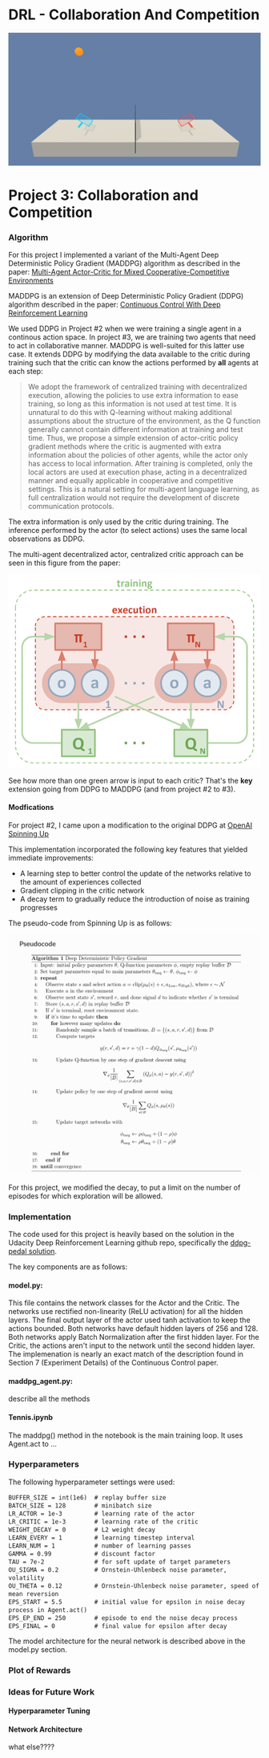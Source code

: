 # DRL - Collaboration And Competition

[//]: # (Image References)

![](./tennis.png)

# Project 3: Collaboration and Competition

### Algorithm

For this project I implemented a variant of the Multi-Agent Deep Deterministic Policy Gradient (MADDPG) algorithm as described in the paper: [Multi-Agent Actor-Critic for Mixed
Cooperative-Competitive Environments](https://proceedings.neurips.cc/paper/2017/file/68a9750337a418a86fe06c1991a1d64c-Paper.pdf)

MADDPG is an extension of Deep Deterministic Policy Gradient (DDPG) algorithm described in the paper: [Continuous Control With Deep Reinforcement Learning](https://arxiv.org/abs/1509.02971)

We used DDPG in Project #2 when we were training a single agent in a continous action space.  In project #3, we are training two agents that need to act in collaborative manner.  MADDPG is well-suited for this latter use case.  It extends DDPG by modifying the data available to the critic during training such that the critic can know the actions performed by <b>all</b> agents at each step:

> We adopt the framework of centralized training with decentralized execution, allowing the policies
> to use extra information to ease training, so long as this information is not used at test time. It is
> unnatural to do this with Q-learning without making additional assumptions about the structure of the
> environment, as the Q function generally cannot contain different information at training and test
> time. Thus, we propose a simple extension of actor-critic policy gradient methods where the critic is
> augmented with extra information about the policies of other agents, while the actor only has access
> to local information. After training is completed, only the local actors are used at execution phase,
> acting in a decentralized manner and equally applicable in cooperative and competitive settings. This
> is a natural setting for multi-agent language learning, as full centralization would not require the
> development of discrete communication protocols.

The extra information is only used by the critic during training.  The inference performed by the actor (to select actions) uses the same local observations as DDPG.  

The multi-agent decentralized actor, centralized critic approach can be seen in this figure from the paper:

![](./multi-agent-actor-critic.png)

See how more than one green arrow is input to each critic?  That's the <b>key</b> extension going from DDPG to MADDPG (and from project #2 to #3).

#### Modfications

For project #2, I came upon a modification to the original DDPG at [OpenAI Spinning Up](https://spinningup.openai.com/en/latest/algorithms/ddpg.html)

This implementation incorporated the following key features that yielded immediate improvements:
* A learning step to better control the update of the networks relative to the amount of experiences collected
* Gradient clipping in the critic network
* A decay term to gradually reduce the introduction of noise as training progresses

The pseudo-code from Spinning Up is as follows:

![alg](SpinningUp-Alg.png)

For this project, we modified the decay, to put a limit on the number of episodes for which exploration will be allowed.

### Implementation

The code used for this project is heavily based on the solution in the Udacity Deep Reinforcement Learning github repo, specifically the [ddpg-pedal solution](https://github.com/udacity/deep-reinforcement-learning/tree/master/ddpg-bipedal).

The key components are as follows:

#### model.py:
This file contains the network classes for the Actor and the Critic.  The networks use rectified non-linearity (ReLU activation) for all the hidden layers.  The final output layer of the actor used tanh activation to keep the actions bounded.  Both networks have default hidden layers of 256 and 128.  Both networks apply Batch Normalization after the first hidden layer.  For the Critic, the actions aren't input to the network until the second hidden layer.  The implemenation is nearly an exact match of the description found in Section 7 (Experiment Details) of the Continuous Control paper.

#### maddpg_agent.py:
describe all the methods

#### Tennis.ipynb
The maddpg() method in the notebook is the main training loop.  It uses Agent.act to ...

### Hyperparameters
The following hyperparameter settings were used:
```
BUFFER_SIZE = int(1e6)  # replay buffer size
BATCH_SIZE = 128        # minibatch size
LR_ACTOR = 1e-3         # learning rate of the actor
LR_CRITIC = 1e-3        # learning rate of the critic
WEIGHT_DECAY = 0        # L2 weight decay
LEARN_EVERY = 1         # learning timestep interval
LEARN_NUM = 1           # number of learning passes
GAMMA = 0.99            # discount factor
TAU = 7e-2              # for soft update of target parameters
OU_SIGMA = 0.2          # Ornstein-Uhlenbeck noise parameter, volatility
OU_THETA = 0.12         # Ornstein-Uhlenbeck noise parameter, speed of mean reversion
EPS_START = 5.5         # initial value for epsilon in noise decay process in Agent.act()
EPS_EP_END = 250        # episode to end the noise decay process
EPS_FINAL = 0           # final value for epsilon after decay
```
The model architecture for the neural network is described above in the model.py section.

### Plot of Rewards

### Ideas for Future Work

#### Hyperparameter Tuning

#### Network Architecture

what else????
